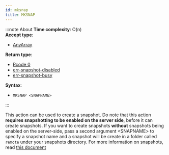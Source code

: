 ```yaml
---
id: mksnap
title: MKSNAP
---
```


:::note About
**Time complexity**: O(n)  
**Accept type**:

- [AnyArray](../protocol/data-types.md#any-array)

**Return type**:

- [Rcode 0](../protocol/response-codes.md)
- [err-snapshot-disabled](../protocol/errors.md#table-of-errors)
- [err-snapshot-busy](../protocol/errors.md#table-of-errors)

**Syntax**:

- `MKSNAP <SNAPNAME>`

:::

This action can be used to create a snapshot. Do note that this action **requires
snapshotting to be enabled on the server side**, before it can create snapshots.
If you want to create snapshots **without** snapshots being enabled on the server-side,
pass a second argument &lt;SNAPNAME&gt; to specify a snapshot name and a snapshot will
be create in a folder called `remote` under your snapshots directory. For more
information on snapshots, read [this document](/snapshots)

